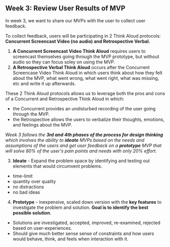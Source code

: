 ## Week 3: Review User Results of MVP

In week 3, we want to share our MVPs with the user to collect user feedback.

To collect feedback, users will be participating in 2 Think Aloud protocols: **Concurrent Screencast Video (no audio) and Retrospective Verbal.**

1.  **A Concurrent Screencast Video Think Aloud** requires users to screencast themselves going through the MVP prototype, but without audio so they can focus soley on using the MVP.
2.  **A Retrospective Verbal Think Aloud** occurs after the Concurrent Screencase Video Think Aloud in which users think about how they felt about the MVP, what went wrong, what went right, what was missing, etc and write it up afterwards.

These 2 Think Aloud protocols allows us to leverage both the pros and cons of a Concurrent and Retrospective Think Aloud in which:

- the Concurrent provides an undisturbed recording of the user going through the MVP.
- the Retrospective allows the users to verbalize their thoughts, emotions, and feelings about the MVP.

*Week 3 follows the **3rd and 4th phases of the process for design thinking** which involves the ability to **ideate** MVPs
based on the needs and assumptions of the users and get user feedback on a **prototype** MVP that will solve 80% of the user's 
pain points and needs with only 20% effort.*

3. **Ideate** - Expand the problem space by identifying and testing out elements that would circumvent problems.

- time-limit
- quantity over quality
- no distractions
- no bad ideas

4. **Prototype** - inexpensive, scaled down version with the **key features** to investigate the problem and solution. **Goal is to identify the best possible solution**.

- Solutions are investigated, accepted, improved, re-examined, rejected based on user-experiences.
- Should give much better sense sense of constraints and how users would behave, think, and feels when interaction with it.

